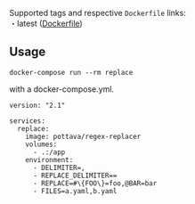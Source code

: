 
Supported tags and respective `Dockerfile` links:  
・latest ([Dockerfile](https://github.com/pottava/regex-replacer/blob/master/Dockerfile))

## Usage

`docker-compose run --rm replace`

with a docker-compose.yml.

```
version: "2.1"

services:
  replace:
    image: pottava/regex-replacer
    volumes:
      - .:/app
    environment:
      - DELIMITER=,
      - REPLACE_DELIMITER==
      - REPLACE=#\{FOO\}=foo,@BAR=bar
      - FILES=a.yaml,b.yaml
```
